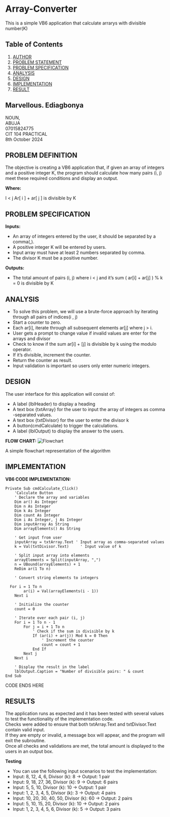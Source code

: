 # Array-Converter

 This is a simple VB6 application that calculate arrarys with divisible number(K)

 
## Table of Contents

1. [AUTHOR](#marvellous-ediagbonya)
1. [PROBLEM STATEMENT](#problem-statement)
2. [PROBLEM SPECIFICATION](#problem-specification)
3. [ANALYSIS](#analysis)
4. [DESIGN](#design)
5. [IMPLEMENTATION](#implementation)
5. [RESULT](#result)

## Marvellous. Ediagbonya 
NOUN,  
ABUJA  
07015824775  
CIT 104 PRACTICAL  
8th October 2024   

## PROBLEM DEFINITION

The objective is creating a VB6 application that, if given an array of integers and a positive integer K, the program should calculate how many pairs (i, j) meet these required conditions and display an output.

<strong>Where:</strong>

I < j Ar[ i ] + ar[ j ] is divisible by K

## PROBLEM SPECIFICATION

<strong>Inputs:</strong>

- An array  of integers entered by the user, it should be separated by a comma(,).
- A positive integer K will be entered by users.
- Input array must have at least 2 numbers separated by comma.
- The divisor K must be a positive number.

<strong>Outputs:</strong>

 - The total amount of pairs (i,  j) where i < j and it’s sum ( ar[i] + ar[j] ) % k = 0 is divisible by K

## ANALYSIS

- To solve this problem, we will use a brute-force approach by iterating through all pairs of indices(i , j)
- Start a counter to zero.
- Each ar[i], iterate through all subsequent elements ar[j] where j > i.
- User gets a prompt to change value  if invalid values are enter for the arrays and divisor
- Check to know if the sum ar[i] + [j] is divisible by k using the modulo operator.
- If it’s divisible, increment the counter.
- Return the counter as result.
- Input validation is important so users only enter numeric integers.

## DESIGN

The user interface for this application will consist of:

- A label (lblHeader) to display a heading
- A text box {txtArray} for the user to input the array of integers as comma -separated values.
- A text box {txtDivisor} for the user to enter the divisor k
- A button(cmdCalculate) to trigger the calculations.
- A label (lblOutput) to display the answer to the users.

<strong>FLOW CHART:</strong>
![Flowchart](url)

A simple flowchart representation of the algorithm

## IMPLEMENTATION

<strong>VB6 CODE IMPLEMENTATION:</strong>

```vb6
Private Sub cmdCalculate_Click()
    'Calculate Button
    ' Declare the array and variables
    Dim ar() As Integer
    Dim n As Integer
    Dim k As Integer
    Dim count As Integer
    Dim i As Integer, j As Integer
    Dim inputArray As String
    Dim arrayElements() As String
    
    ' Get input from user
    inputArray = txtArray.Text ' Input array as comma-separated values
    k = Val(txtDivisor.Text)     ' Input value of k
    
    ' Split input array into elements
    arrayElements = Split(inputArray, ",")
    n = UBound(arrayElements) + 1
    ReDim ar(1 To n)
    
    ' Convert string elements to integers

  For i = 1 To n
        ar(i) = Val(arrayElements(i - 1))
    Next i
    
    ' Initialize the counter
    count = 0
    
    ' Iterate over each pair (i, j)
    For i = 1 To n - 1
        For j = i + 1 To n
            ' Check if the sum is divisible by k
            If (ar(i) + ar(j)) Mod k = 0 Then
                ' Increment the counter
                count = count + 1
            End If
        Next j
    Next i
    
    ' Display the result in the label
    lblOutput.Caption = "Number of divisible pairs: " & count
End Sub
```
CODE ENDS HERE



 ## RESULTS

The application runs as expected and it has been tested with several values to test the functionality of the implementation code.  
Checks were added to ensure that both txtArray.Text and txtDivisor.Text contain valid input.   
If they are empty or invalid, a message box will appear, and the program will exit the subroutine.  
Once all checks and validations are met, the total amount is displayed to the users in an output box.  

<strong>Testing</strong>

- You can use the following input scenarios to test the implementation:
- Input: 8, 12, 4, 6, Divisor (k): 8 → Output: 1 pair
- Input: 9, 18, 27, 36, Divisor (k): 9 → Output: 6 pairs
- Input: 5, 5, 10, Divisor (k): 10 → Output: 1 pair
- Input: 1, 2, 3, 4, 5, Divisor (k): 3 → Output: 4 pairs
- Input: 10, 20, 30, 40, 50, Divisor (k): 60 → Output: 2 pairs
- Input: 5, 10, 15, 20, Divisor (k): 10 → Output: 2 pairs
 - Input: 1, 2, 3, 4, 5, 6, Divisor (k): 5 → Output: 3 pairs





